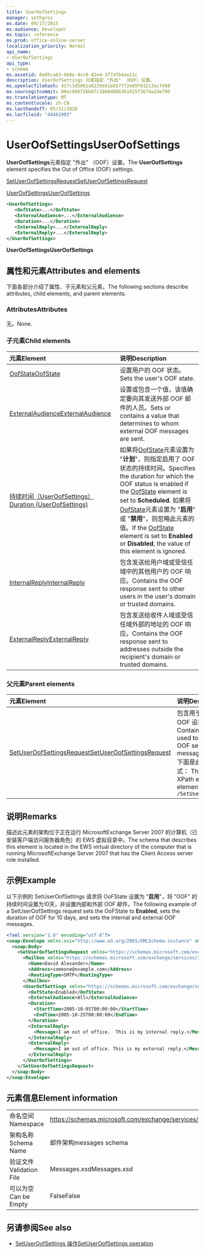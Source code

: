 ```yaml
---
title: UserOofSettings
manager: sethgros
ms.date: 09/17/2015
ms.audience: Developer
ms.topic: reference
ms.prod: office-online-server
localization_priority: Normal
api_name:
- UserOofSettings
api_type:
- schema
ms.assetid: 0a95ca63-660e-4cc0-82e4-3f74fb4ae21c
description: UserOofSettings 元素指定 "外出" （OOF）设置。
ms.openlocfilehash: 417c3d5061a6229d41eb57f72e89f03213acf460
ms.sourcegitcommit: 88ec988f2bb67c1866d06b361615f3674a24e795
ms.translationtype: MT
ms.contentlocale: zh-CN
ms.lasthandoff: 05/31/2020
ms.locfileid: "44461903"
---
```

# <a name="useroofsettings"></a><span data-ttu-id="d1f73-103">UserOofSettings</span><span class="sxs-lookup"><span data-stu-id="d1f73-103">UserOofSettings</span></span>

<span data-ttu-id="d1f73-104">**UserOofSettings**元素指定 "外出" （OOF）设置。</span><span class="sxs-lookup"><span data-stu-id="d1f73-104">The **UserOofSettings** element specifies the Out of Office (OOF) settings.</span></span> 
  
[<span data-ttu-id="d1f73-105">SetUserOofSettingsRequest</span><span class="sxs-lookup"><span data-stu-id="d1f73-105">SetUserOofSettingsRequest</span></span>](setuseroofsettingsrequest.md)
  
[<span data-ttu-id="d1f73-106">UserOofSettings</span><span class="sxs-lookup"><span data-stu-id="d1f73-106">UserOofSettings</span></span>](useroofsettings.md)
  
```xml
<UserOofSettings>
   <OofState>...</OofState>
   <ExternalAudience>...</ExternalAudience>
   <Duration>...</Duration>
   <InternalReply>...</InternalReply>
   <ExternalReply>...</ExternalReply>
</UserOofSettings>
```

 <span data-ttu-id="d1f73-107">**UserOofSettings**</span><span class="sxs-lookup"><span data-stu-id="d1f73-107">**UserOofSettings**</span></span>
## <a name="attributes-and-elements"></a><span data-ttu-id="d1f73-108">属性和元素</span><span class="sxs-lookup"><span data-stu-id="d1f73-108">Attributes and elements</span></span>

<span data-ttu-id="d1f73-109">下面各部分介绍了属性、子元素和父元素。</span><span class="sxs-lookup"><span data-stu-id="d1f73-109">The following sections describe attributes, child elements, and parent elements.</span></span>
  
### <a name="attributes"></a><span data-ttu-id="d1f73-110">Attributes</span><span class="sxs-lookup"><span data-stu-id="d1f73-110">Attributes</span></span>

<span data-ttu-id="d1f73-111">无。</span><span class="sxs-lookup"><span data-stu-id="d1f73-111">None.</span></span>
  
### <a name="child-elements"></a><span data-ttu-id="d1f73-112">子元素</span><span class="sxs-lookup"><span data-stu-id="d1f73-112">Child elements</span></span>

|<span data-ttu-id="d1f73-113">**元素**</span><span class="sxs-lookup"><span data-stu-id="d1f73-113">**Element**</span></span>|<span data-ttu-id="d1f73-114">**说明**</span><span class="sxs-lookup"><span data-stu-id="d1f73-114">**Description**</span></span>|
|:-----|:-----|
|[<span data-ttu-id="d1f73-115">OofState</span><span class="sxs-lookup"><span data-stu-id="d1f73-115">OofState</span></span>](oofstate.md) <br/> |<span data-ttu-id="d1f73-116">设置用户的 OOF 状态。</span><span class="sxs-lookup"><span data-stu-id="d1f73-116">Sets the user's OOF state.</span></span>  <br/> |
|[<span data-ttu-id="d1f73-117">ExternalAudience</span><span class="sxs-lookup"><span data-stu-id="d1f73-117">ExternalAudience</span></span>](externalaudience.md) <br/> |<span data-ttu-id="d1f73-118">设置或包含一个值，该值确定要向其发送外部 OOF 邮件的人员。</span><span class="sxs-lookup"><span data-stu-id="d1f73-118">Sets or contains a value that determines to whom external OOF messages are sent.</span></span>  <br/> |
|[<span data-ttu-id="d1f73-119">持续时间（UserOofSettings）</span><span class="sxs-lookup"><span data-stu-id="d1f73-119">Duration (UserOofSettings)</span></span>](duration-useroofsettings.md) <br/> |<span data-ttu-id="d1f73-120">如果将[OofState](oofstate.md)元素设置为 "**计划**"，则指定启用了 OOF 状态的持续时间。</span><span class="sxs-lookup"><span data-stu-id="d1f73-120">Specifies the duration for which the OOF status is enabled if the [OofState](oofstate.md) element is set to **Scheduled**.</span></span> <span data-ttu-id="d1f73-121">如果将[OofState](oofstate.md)元素设置为 "**启用**" 或 "**禁用**"，则忽略此元素的值。</span><span class="sxs-lookup"><span data-stu-id="d1f73-121">If the [OofState](oofstate.md) element is set to **Enabled** or **Disabled**, the value of this element is ignored.</span></span>  <br/> |
|[<span data-ttu-id="d1f73-122">InternalReply</span><span class="sxs-lookup"><span data-stu-id="d1f73-122">InternalReply</span></span>](internalreply.md) <br/> |<span data-ttu-id="d1f73-123">包含发送给用户域或受信任域中的其他用户的 OOF 响应。</span><span class="sxs-lookup"><span data-stu-id="d1f73-123">Contains the OOF response sent to other users in the user's domain or trusted domains.</span></span>  <br/> |
|[<span data-ttu-id="d1f73-124">ExternalReply</span><span class="sxs-lookup"><span data-stu-id="d1f73-124">ExternalReply</span></span>](externalreply.md) <br/> |<span data-ttu-id="d1f73-125">包含发送给收件人域或受信任域外部的地址的 OOF 响应。</span><span class="sxs-lookup"><span data-stu-id="d1f73-125">Contains the OOF response sent to addresses outside the recipient's domain or trusted domains.</span></span>  <br/> |
   
### <a name="parent-elements"></a><span data-ttu-id="d1f73-126">父元素</span><span class="sxs-lookup"><span data-stu-id="d1f73-126">Parent elements</span></span>

|<span data-ttu-id="d1f73-127">**元素**</span><span class="sxs-lookup"><span data-stu-id="d1f73-127">**Element**</span></span>|<span data-ttu-id="d1f73-128">**说明**</span><span class="sxs-lookup"><span data-stu-id="d1f73-128">**Description**</span></span>|
|:-----|:-----|
|[<span data-ttu-id="d1f73-129">SetUserOofSettingsRequest</span><span class="sxs-lookup"><span data-stu-id="d1f73-129">SetUserOofSettingsRequest</span></span>](setuseroofsettingsrequest.md) <br/> |<span data-ttu-id="d1f73-130">包含用于设置邮箱用户的 OOF 设置和邮件的参数。</span><span class="sxs-lookup"><span data-stu-id="d1f73-130">Contains the arguments used to set a mailbox user's OOF settings and messages.</span></span>  <br/> <span data-ttu-id="d1f73-131">下面是此元素的 XPath 表达式： </span><span class="sxs-lookup"><span data-stu-id="d1f73-131">The following is the XPath expression to this element:</span></span>  <br/>  `/SetUserOofSettingsRequest` <br/> |
   
## <a name="remarks"></a><span data-ttu-id="d1f73-132">说明</span><span class="sxs-lookup"><span data-stu-id="d1f73-132">Remarks</span></span>

<span data-ttu-id="d1f73-133">描述此元素的架构位于正在运行 MicrosoftExchange Server 2007 的计算机（已安装客户端访问服务器角色）的 EWS 虚拟目录中。</span><span class="sxs-lookup"><span data-stu-id="d1f73-133">The schema that describes this element is located in the EWS virtual directory of the computer that is running MicrosoftExchange Server 2007 that has the Client Access server role installed.</span></span>
  
## <a name="example"></a><span data-ttu-id="d1f73-134">示例</span><span class="sxs-lookup"><span data-stu-id="d1f73-134">Example</span></span>

<span data-ttu-id="d1f73-135">以下示例的 SetUserOofSettings 请求将 OoFState 设置为 "**启用**"，将 "OOF" 的持续时间设置为10天，并设置内部和外部 OOF 邮件。</span><span class="sxs-lookup"><span data-stu-id="d1f73-135">The following example of a SetUserOofSettings request sets the OoFState to **Enabled**, sets the duration of OOF for 10 days, and sets the internal and external OOF messages.</span></span>
  
```xml
<?xml version="1.0" encoding="utf-8"?>
<soap:Envelope xmlns:xsi="http://www.w3.org/2001/XMLSchema-instance" xmlns:xsd="http://www.w3.org/2001/XMLSchema" xmlns:soap="http://schemas.xmlsoap.org/soap/envelope/">
  <soap:Body>
    <SetUserOofSettingsRequest xmlns="https://schemas.microsoft.com/exchange/services/2006/messages">
      <Mailbox xmlns="https://schemas.microsoft.com/exchange/services/2006/types">
        <Name>David Alexander</Name>
        <Address>someone@example.com</Address>
        <RoutingType>SMTP</RoutingType>
      </Mailbox>
      <UserOofSettings xmlns="https://schemas.microsoft.com/exchange/services/2006/types">
        <OofState>Enabled</OofState>
        <ExternalAudience>All</ExternalAudience>
        <Duration>
          <StartTime>2005-10-05T00:00:00</StartTime>
          <EndTime>2005-10-25T00:00:00</EndTime>
        </Duration>
        <InternalReply>
          <Message>I am out of office.  This is my internal reply.</Message>
        </InternalReply>
        <ExternalReply>
          <Message>I am out of office. This is my external reply.</Message>
        </ExternalReply>
      </UserOofSettings>
    </SetUserOofSettingsRequest>
  </soap:Body>
</soap:Envelope>
```

## <a name="element-information"></a><span data-ttu-id="d1f73-136">元素信息</span><span class="sxs-lookup"><span data-stu-id="d1f73-136">Element information</span></span>

|||
|:-----|:-----|
|<span data-ttu-id="d1f73-137">命名空间</span><span class="sxs-lookup"><span data-stu-id="d1f73-137">Namespace</span></span>  <br/> |https://schemas.microsoft.com/exchange/services/2006/messages  <br/> |
|<span data-ttu-id="d1f73-138">架构名称</span><span class="sxs-lookup"><span data-stu-id="d1f73-138">Schema Name</span></span>  <br/> |<span data-ttu-id="d1f73-139">邮件架构</span><span class="sxs-lookup"><span data-stu-id="d1f73-139">messages schema</span></span>  <br/> |
|<span data-ttu-id="d1f73-140">验证文件</span><span class="sxs-lookup"><span data-stu-id="d1f73-140">Validation File</span></span>  <br/> |<span data-ttu-id="d1f73-141">Messages.xsd</span><span class="sxs-lookup"><span data-stu-id="d1f73-141">Messages.xsd</span></span>  <br/> |
|<span data-ttu-id="d1f73-142">可以为空</span><span class="sxs-lookup"><span data-stu-id="d1f73-142">Can be Empty</span></span>  <br/> |<span data-ttu-id="d1f73-143">False</span><span class="sxs-lookup"><span data-stu-id="d1f73-143">False</span></span>  <br/> |
   
## <a name="see-also"></a><span data-ttu-id="d1f73-144">另请参阅</span><span class="sxs-lookup"><span data-stu-id="d1f73-144">See also</span></span>

- [<span data-ttu-id="d1f73-145">SetUserOofSettings 操作</span><span class="sxs-lookup"><span data-stu-id="d1f73-145">SetUserOofSettings operation</span></span>](setuseroofsettings-operation.md)

